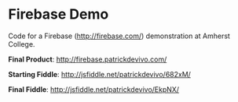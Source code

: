 # Firebase Demo

Code for a Firebase (http://firebase.com/) demonstration at Amherst College.


**Final Product**: http://firebase.patrickdevivo.com/

**Starting Fiddle**: http://jsfiddle.net/patrickdevivo/682xM/

**Final Fiddle**: http://jsfiddle.net/patrickdevivo/EkpNX/
